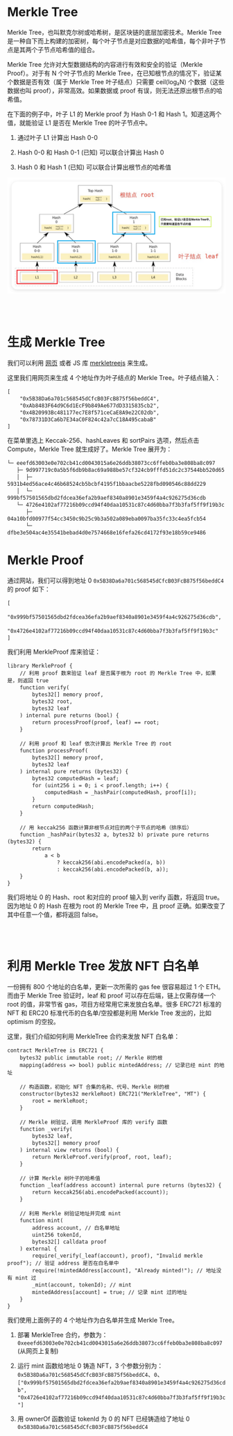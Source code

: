 # Merkle Tree

Merkle Tree，也叫默克尔树或哈希树，是区块链的底层加密技术。Merkle Tree 是一种自下而上构建的加密树，每个叶子节点是对应数据的哈希值，每个非叶子节点是其两个子节点哈希值的组合。

Merkle Tree 允许对大型数据结构的内容进行有效和安全的验证（Merkle Proof）。对于有 N 个叶子节点的 Merkle Tree，在已知根节点的情况下，验证某个数据是否有效（属于 Merkle Tree 叶子结点）只需要 ceil(log₂N) 个数据（这些数据也叫 proof），非常高效。如果数据或 proof 有误，则无法还原出根节点的哈希值。

在下面的例子中，叶子 L1 的 Merkle proof 为 Hash 0-1 和 Hash 1。知道这两个值，就能验证 L1 是否在 Merkle Tree 的叶子节点中。

1. 通过叶子 L1 计算出 Hash 0-0

2. Hash 0-0 和 Hash 0-1 (已知) 可以联合计算出 Hash 0

3. Hash 0 和 Hash 1 (已知) 可以联合计算出根节点的哈希值

<img src="./picture/QQ_1726661129349.png" alt="QQ_1726661129349" style="zoom: 50%;" />

<br><br>

# 生成 Merkle Tree

我们可以利用 [网页](https://lab.miguelmota.com/merkletreejs/example/) 或者 JS 库 [merkletreejs](https://github.com/merkletreejs/merkletreejs) 来生成。

这里我们用网页来生成 4 个地址作为叶子结点的 Merkle Tree。叶子结点输入：

```
[
    "0x5B38Da6a701c568545dCfcB03FcB875f56beddC4",
    "0xAb8483F64d9C6d1EcF9b849Ae677dD3315835cb2",
    "0x4B20993Bc481177ec7E8f571ceCaE8A9e22C02db",
    "0x78731D3Ca6b7E34aC0F824c42a7cC18A495cabaB"
]
```

在菜单里选上 Keccak-256、hashLeaves 和 sortPairs 选项，然后点击 Compute，Merkle Tree 就生成好了。Merkle Tree 展开为：

```
└─ eeefd63003e0e702cb41cd0043015a6e26ddb38073cc6ffeb0ba3e808ba8c097
   ├─ 9d997719c0a5b5f6db9b8ac69a988be57cf324cb9fffd51dc2c37544bb520d65
   │  ├─ 5931b4ed56ace4c46b68524cb5bcbf4195f1bbaacbe5228fbd090546c88dd229
   │  └─ 999bf57501565dbd2fdcea36efa2b9aef8340a8901e3459f4a4c926275d36cdb
   └─ 4726e4102af77216b09ccd94f40daa10531c87c4d60bba7f3b3faf5ff9f19b3c
      ├─ 04a10bfd00977f54cc3450c9b25c9b3a502a089eba0097ba35fc33c4ea5fcb54
      └─ dfbe3e504ac4e35541bebad4d0e7574668e16fefa26cd4172f93e18b59ce9486
```

# Merkle Proof

通过网站，我们可以得到地址 0 `0x5B38Da6a701c568545dCfcB03FcB875f56beddC4` 的 proof 如下：

```
[
    "0x999bf57501565dbd2fdcea36efa2b9aef8340a8901e3459f4a4c926275d36cdb",
    "0x4726e4102af77216b09ccd94f40daa10531c87c4d60bba7f3b3faf5ff9f19b3c"
]
```

我们利用 MerkleProof 库来验证：

```solidity
library MerkleProof {
    // 利用 proof 数来验证 leaf 是否属于根为 root 的 Merkle Tree 中，如果是，则返回 true
    function verify(
        bytes32[] memory proof,
        bytes32 root,
        bytes32 leaf
    ) internal pure returns (bool) {
        return processProof(proof, leaf) == root;
    }

    // 利用 proof 和 leaf 依次计算出 Merkle Tree 的 root
    function processProof(
        bytes32[] memory proof,
        bytes32 leaf
    ) internal pure returns (bytes32) {
        bytes32 computedHash = leaf;
        for (uint256 i = 0; i < proof.length; i++) {
            computedHash = _hashPair(computedHash, proof[i]);
        }
        return computedHash;
    }

    // 用 keccak256 函数计算非根节点对应的两个子节点的哈希（排序后）
    function _hashPair(bytes32 a, bytes32 b) private pure returns (bytes32) {
        return
            a < b
                ? keccak256(abi.encodePacked(a, b))
                : keccak256(abi.encodePacked(b, a));
    }
}
```

我们将地址 0 的 Hash、root 和对应的 proof 输入到 verify 函数，将返回 true。因为地址 0 的 Hash 在根为 root 的 Merkle Tree 中，且 proof 正确。如果改变了其中任意一个值，都将返回 false。

<br><br>

# 利用 Merkle Tree 发放 NFT 白名单

一份拥有 800 个地址的白名单，更新一次所需的 gas fee 很容易超过 1 个 ETH。而由于 Merkle Tree 验证时，leaf 和 proof 可以存在后端，链上仅需存储一个 root 的值，非常节省 gas，项目方经常用它来发放白名单。很多 ERC721 标准的 NFT 和 ERC20 标准代币的白名单/空投都是利用 Merkle Tree 发出的，比如 optimism 的空投。

这里，我们介绍如何利用 MerkleTree 合约来发放 NFT 白名单：

```solidity
contract MerkleTree is ERC721 {
    bytes32 public immutable root; // Merkle 树的根
    mapping(address => bool) public mintedAddress; // 记录已经 mint 的地址

    // 构造函数，初始化 NFT 合集的名称、代号、Merkle 树的根
    constructor(bytes32 merkleRoot) ERC721("MerkleTree", "MT") {
        root = merkleRoot;
    }

    // Merkle 树验证，调用 MerkleProof 库的 verify 函数
    function _verify(
        bytes32 leaf,
        bytes32[] memory proof
    ) internal view returns (bool) {
        return MerkleProof.verify(proof, root, leaf);
    }

    // 计算 Merkle 树叶子的哈希值
    function _leaf(address account) internal pure returns (bytes32) {
        return keccak256(abi.encodePacked(account));
    }

    // 利用 Merkle 树验证地址并完成 mint
    function mint(
        address account, // 白名单地址
        uint256 tokenId,
        bytes32[] calldata proof
    ) external {
        require(_verify(_leaf(account), proof), "Invalid merkle proof"); // 验证 address 是否在白名单中
        require(!mintedAddress[account], "Already minted!"); // 地址没有 mint 过
        _mint(account, tokenId); // mint
        mintedAddress[account] = true; // 记录 mint 过的地址
    }
}
```

我们使用上面例子的 4 个地址作为白名单并生成 Merkle Tree。

1. 部署 MerkleTree 合约，参数为：`0xeeefd63003e0e702cb41cd0043015a6e26ddb38073cc6ffeb0ba3e808ba8c097` (从网页上复制)

2. 运行 mint 函数给地址 0 铸造 NFT，3 个参数分别为：`0x5B38Da6a701c568545dCfcB03FcB875f56beddC4`、`0`、`["0x999bf57501565dbd2fdcea36efa2b9aef8340a8901e3459f4a4c926275d36cdb", "0x4726e4102af77216b09ccd94f40daa10531c87c4d60bba7f3b3faf5ff9f19b3c"]`

3. 用 ownerOf 函数验证 tokenId 为 0 的 NFT 已经铸造给了地址 0 `0x5B38Da6a701c568545dCfcB03FcB875f56beddC4`

<br><br>
